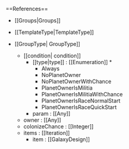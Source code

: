 ==References==
 * [[Groups|Groups]]
 * [[TemplateType|TemplateType]]

 * [[GroupType| GroupType]]
   * [[condition| condition]]
     * [[type|type]] : [[Enumeration]]
       * 
       * Always
       * NoPlanetOwner
       * NoPlanetOwnerWithChance
       * PlanetOwnerIsMilitia
       * PlanetOwnerIsMilitiaWithChance
       * PlanetOwnerIsRaceNormalStart
       * PlanetOwnerIsRaceQuickStart
     * param : [[Any]]
   * owner : [[Any]]
   * colonizeChance : [[Integer]]
   * items : [[Iteration]]
     * item : [[GalaxyDesign]]

